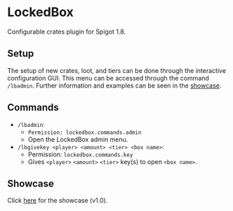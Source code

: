# LockedBox
Configurable crates plugin for Spigot 1.8.

## Setup
The setup of new crates, loot, and tiers can be done through the interactive configuration GUI. This menu can be accessed through the command ``/lbadmin``. Further information and examples can be seen in the [showcase](#showcase).

## Commands
- ``/lbadmin``:
    - ``Permission: lockedbox.commands.admin``
    - Open the LockedBox admin menu.
- ``/lbgivekey <player> <amount> <tier> <box name>``:
    - Permission: ``lockedbox.commands.key``
    - Gives ``<player>`` ``<amount>`` ``<tier>`` key(s) to open ``<box name>``.
   
## Showcase
Click [here](https://www.youtube.com/watch?v=HxRzClFCofs) for the showcase (v1.0).
